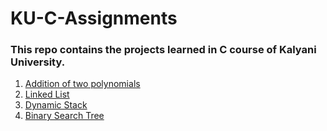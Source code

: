 # KU-C-Assignments
### This repo contains the projects learned in C course of Kalyani University.

1. [Addition of two polynomials](https://github.com/mouli-dutta/KU-C-Assignments/tree/main/Addition%20of%20two%20Polynomials)
2. [Linked List]()
2. [Dynamic Stack]()
3. [Binary Search Tree]()
